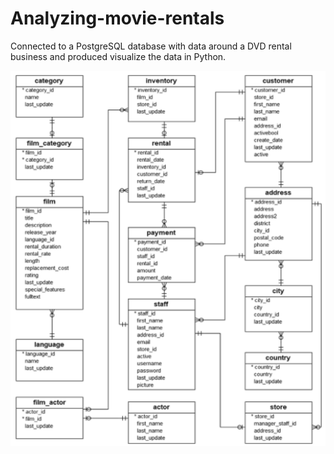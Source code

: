 # Analyzing-movie-rentals
Connected to a PostgreSQL database with data around a DVD rental business and produced visualize the data in Python. 


<p align="center">
  <img width="900" height="600" src="https://github.com/jacquie0583/Analyzing-movie-rentals/blob/main/Picture1.png">
</p>
